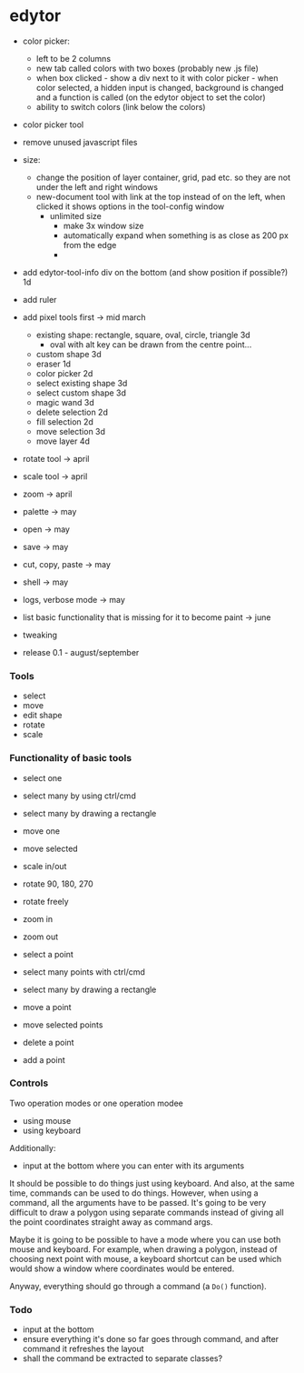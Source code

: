 # edytor

* color picker:
  - left to be 2 columns
  - new tab called colors with two boxes (probably new .js file)
  - when box clicked - show a div next to it with color picker - when color selected, a hidden input is changed, background is changed and a function is called 
    (on the edytor object to set the color)
  - ability to switch colors (link below the colors)
* color picker tool
* remove unused javascript files

* size:
  - change the position of layer container, grid, pad etc. so they are not under the left and right windows
  - new-document tool with link at the top instead of on the left, when clicked it shows options in the tool-config window
    - unlimited size
      - make 3x window size
      - automatically expand when something is as close as 200 px from the edge
      - 

- add edytor-tool-info div on the bottom (and show position if possible?) 1d
- add ruler
- add pixel tools first -> mid march
    - existing shape: rectangle, square, oval, circle, triangle 3d
        - oval with alt key can be drawn from the centre point...
    - custom shape 3d
    - eraser 1d
    - color picker 2d
    - select existing shape 3d
    - select custom shape 3d
    - magic wand 3d
    - delete selection 2d
    - fill selection 2d
    - move selection 3d
    - move layer 4d
- rotate tool -> april
- scale tool -> april
- zoom -> april

- palette -> may
- open -> may
- save -> may
- cut, copy, paste -> may
- shell -> may
- logs, verbose mode -> may

- list basic functionality that is missing for it to become paint -> june
- tweaking
- release 0.1 - august/september

### Tools

* select
* move
* edit shape
* rotate
* scale



### Functionality of basic tools

* select one
* select many by using ctrl/cmd
* select many by drawing a rectangle


* move one
* move selected


* scale in/out
* rotate 90, 180, 270
* rotate freely


* zoom in
* zoom out


* select a point
* select many points with ctrl/cmd
* select many by drawing a rectangle


* move a point
* move selected points
* delete a point
* add a point


### Controls

Two operation modes or one operation modee

* using mouse
* using keyboard

Additionally:

* input at the bottom where you can enter with its arguments

It should be possible to do things just using keyboard. And also, at the same
time, commands can be used to do things. However, when using a command, all
the arguments have to be passed. It's going to be very difficult to draw a
polygon using separate commands instead of giving all the point coordinates
straight away as command args.

Maybe it is going to be possible to have a mode where you can use both mouse
and keyboard. For example, when drawing a polygon, instead of choosing next
point with mouse, a keyboard shortcut can be used which would show a window
where coordinates would be entered.

Anyway, everything should go through a command (a `Do()` function).


### Todo

* input at the bottom
* ensure everything it's done so far goes through command, and after command
it refreshes the layout
* shall the command be extracted to separate classes?

